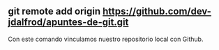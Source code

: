 ## git remote add origin https://github.com/dev-jdalfrod/apuntes-de-git.git
Con este comando vinculamos nuestro repositorio local con Github.
